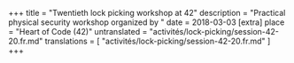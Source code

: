 +++
title = "Twentieth lock picking workshop at 42"
description = "Practical physical security workshop organized by "
date = 2018-03-03
[extra]
place = "Heart of Code (42)"
untranslated = "activités/lock-picking/session-42-20.fr.md"
translations = [
    "activités/lock-picking/session-42-20.fr.md"
]
+++
